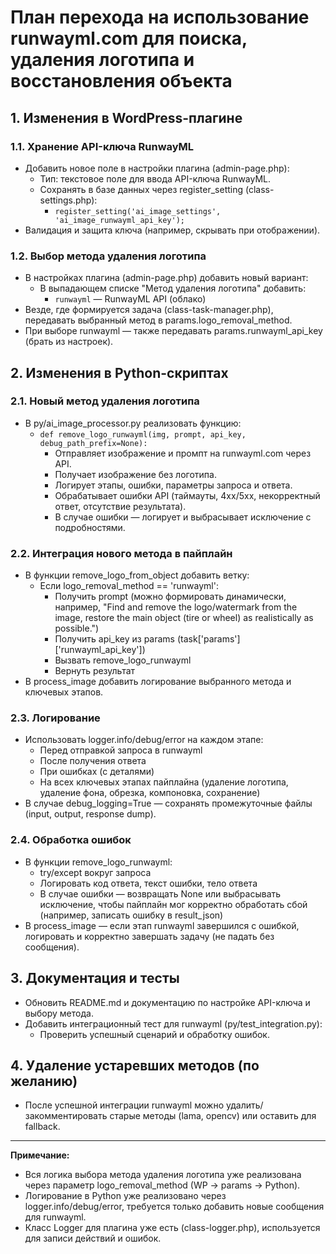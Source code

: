 # План перехода на использование runwayml.com для поиска, удаления логотипа и восстановления объекта

## 1. Изменения в WordPress-плагине

### 1.1. Хранение API-ключа RunwayML
- Добавить новое поле в настройки плагина (admin-page.php):
  - Тип: текстовое поле для ввода API-ключа RunwayML.
  - Сохранять в базе данных через register_setting (class-settings.php):
    - `register_setting('ai_image_settings', 'ai_image_runwayml_api_key');`
- Валидация и защита ключа (например, скрывать при отображении).

### 1.2. Выбор метода удаления логотипа
- В настройках плагина (admin-page.php) добавить новый вариант:
  - В выпадающем списке "Метод удаления логотипа" добавить:
    - `runwayml` — RunwayML API (облако)
- Везде, где формируется задача (class-task-manager.php), передавать выбранный метод в params.logo_removal_method.
- При выборе runwayml — также передавать params.runwayml_api_key (брать из настроек).

## 2. Изменения в Python-скриптах

### 2.1. Новый метод удаления логотипа
- В py/ai_image_processor.py реализовать функцию:
  - `def remove_logo_runwayml(img, prompt, api_key, debug_path_prefix=None):`
    - Отправляет изображение и промпт на runwayml.com через API.
    - Получает изображение без логотипа.
    - Логирует этапы, ошибки, параметры запроса и ответа.
    - Обрабатывает ошибки API (таймауты, 4xx/5xx, некорректный ответ, отсутствие результата).
    - В случае ошибки — логирует и выбрасывает исключение с подробностями.

### 2.2. Интеграция нового метода в пайплайн
- В функции remove_logo_from_object добавить ветку:
  - Если logo_removal_method == 'runwayml':
    - Получить prompt (можно формировать динамически, например, "Find and remove the logo/watermark from the image, restore the main object (tire or wheel) as realistically as possible.")
    - Получить api_key из params (task['params']['runwayml_api_key'])
    - Вызвать remove_logo_runwayml
    - Вернуть результат
- В process_image добавить логирование выбранного метода и ключевых этапов.

### 2.3. Логирование
- Использовать logger.info/debug/error на каждом этапе:
  - Перед отправкой запроса в runwayml
  - После получения ответа
  - При ошибках (с деталями)
  - На всех ключевых этапах пайплайна (удаление логотипа, удаление фона, обрезка, компоновка, сохранение)
- В случае debug_logging=True — сохранять промежуточные файлы (input, output, response dump).

### 2.4. Обработка ошибок
- В функции remove_logo_runwayml:
  - try/except вокруг запроса
  - Логировать код ответа, текст ошибки, тело ответа
  - В случае ошибки — возвращать None или выбрасывать исключение, чтобы пайплайн мог корректно обработать сбой (например, записать ошибку в result_json)
- В process_image — если этап runwayml завершился с ошибкой, логировать и корректно завершать задачу (не падать без сообщения).

## 3. Документация и тесты
- Обновить README.md и документацию по настройке API-ключа и выбору метода.
- Добавить интеграционный тест для runwayml (py/test_integration.py):
  - Проверить успешный сценарий и обработку ошибок.

## 4. Удаление устаревших методов (по желанию)
- После успешной интеграции runwayml можно удалить/закомментировать старые методы (lama, opencv) или оставить для fallback.

---

**Примечание:**
- Вся логика выбора метода удаления логотипа уже реализована через параметр logo_removal_method (WP → params → Python).
- Логирование в Python уже реализовано через logger.info/debug/error, требуется только добавить новые сообщения для runwayml.
- Класс Logger для плагина уже есть (class-logger.php), используется для записи действий и ошибок. 